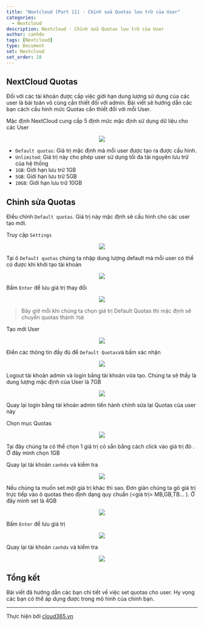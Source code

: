 ```yaml
---
title: "Nextcloud [Part 11] - Chỉnh sửa Quotas lưu trữ của User"
categories:
  - Nextcloud
description: Nextcloud - Chỉnh sửa Quotas lưu trữ của User
author: canhdx
tags: [Nextcloud]
type: Document
set: Nextcloud
set_order: 18
---
```


## NextCloud Quotas
Đối với các tài khoản được cấp việc giới hạn dung lượng sử dụng của các user là bài toán vô cùng cần thiết đối với admin. Bài viết sẽ hướng dẫn các bạn cách cấu hình mức Quotas cần thiết đối với mỗi User.

Mặc định NextCloud cung cấp 5 định mức mặc định sử dụng dữ liệu cho các User
<p align="center">
<img src="/images/img-nextcloud/nextcloud-072.png">
</p>

- `Default quotas`: Giá trị mặc định mà mỗi user được tạo ra được cấu hình. 
- `Unlimited`: Giá trị này cho phép user sử dụng tối đa tài nguyên lưu trữ của hệ thống 
- `1GB`: Giới hạn lưu trữ 1GB 
- `5GB`: Giới hạn lưu trữ 5GB 
- `10GB`: Giới hạn lưu trữ 10GB 

## Chỉnh sửa Quotas

Điều chỉnh `Default quotas`. Giá trị này mặc định sẽ cấu hình cho các user tạo mới. 

Truy cập `Settings`
<p align="center">
<img src="/images/img-nextcloud/nextcloud-073.png">
</p>

Tại ô `Default quotas` chúng ta nhập dung lượng default mà mỗi user có thể có được khi khởi tạo tài khoản 
<p align="center">
<img src="/images/img-nextcloud/nextcloud-074.png">
</p>

Bấm `Enter` để lưu giá trị thay đổi
<p align="center">
<img src="/images/img-nextcloud/nextcloud-075.png">
</p>

> Bây giờ mỗi khi chúng ta chọn giá trị Default Quotas thì mặc định sẽ chuyển quotas thành `7GB`

Tạo mới User 
<p align="center">
<img src="/images/img-nextcloud/nextcloud-076.png">
</p>

Điền các thông tin đầy đủ để `Default Quotas`và bấm xác nhận
<p align="center">
<img src="/images/img-nextcloud/nextcloud-077.png">
</p>

Logout tài khoản admin và login bằng tài khoản vừa tạo. Chúng ta sẽ thấy là dung lượng mặc định của User là 7GB 

<p align="center">
<img src="/images/img-nextcloud/nextcloud-078.png">
</p>

Quay lại login bằng tài khoản admin tiến hành chỉnh sửa lại Quotas của user này 

Chọn mục Quotas
<p align="center">
<img src="/images/img-nextcloud/nextcloud-079.png">
</p>

Tại đây chúng ta có thể chọn 1 giá trị có sẵn bằng cách click vào giá trị đó . Ở đây mình chọn 1GB 

Quay lại tài khoản `canhdx` và kiểm tra 
<p align="center">
<img src="/images/img-nextcloud/nextcloud-080.png">
</p>

Nếu chúng ta muốn set một giá trị khác thì sao. Đơn giản chúng ta gõ giá trị trực tiếp vào ô quotas theo định dạng quy chuẩn (<giá trị> MB,GB,TB... ). Ở đây mình set là 4GB
<p align="center">
<img src="/images/img-nextcloud/nextcloud-081.png">
</p>

Bấm `Enter` để lưu giá trị
<p align="center">
<img src="/images/img-nextcloud/nextcloud-082.png">
</p>

Quay lại tài khoản `canhdx` và kiểm tra 
<p align="center">
<img src="/images/img-nextcloud/nextcloud-083.png">
</p>

## Tổng kết

Bài viết đã hướng dẫn các bạn chi tiết về việc set quotas cho user. Hy vọng các bạn có thể áp dụng được trong mô hình của chính bạn. 

---

Thực hiện bởi <a href="https://cloud365.vn/" target="_blank">cloud365.vn</a>
